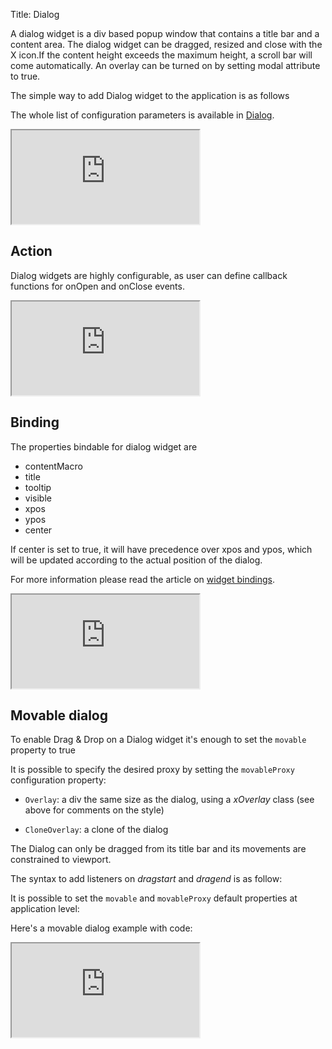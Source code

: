 Title: Dialog


A dialog widget is a div based popup window that contains a title bar and a content area. The dialog widget can be dragged, resized and close with the X icon.If the content height exceeds the maximum height, a scroll bar will come automatically. An overlay can be turned on by setting modal attribute to true.

The simple way to add Dialog widget to the application is as follows
<script src='http://snippets.ariatemplates.com/snippets/github.com/ariatemplates/documentation-code/%VERSION%/snippets/widgets/dialog/Snippet.tpl?tag=wgtDialogSimple&lang=at&outdent=true' defer></script>

The whole list of configuration parameters is available in [Dialog](http://ariatemplates.com/api/#aria.widgets.CfgBeans:DialogCfg).

<iframe class='samples' src='http://snippets.ariatemplates.com/samples/github.com/ariatemplates/documentation-code/%VERSION%/samples/widgets/dialog/?skip=1' ></iframe>

## Action
Dialog widgets are highly configurable, as user can define callback functions for onOpen and onClose events.

<script src='http://snippets.ariatemplates.com/snippets/github.com/ariatemplates/documentation-code/%VERSION%/snippets/widgets/dialog/Snippet.tpl?tag=wgtDialogAction&lang=at&outdent=true' defer></script>

<iframe class='samples' src='http://snippets.ariatemplates.com/samples/github.com/ariatemplates/documentation-code/%VERSION%/samples/widgets/dialog/action/?skip=1' ></iframe>

## Binding
The properties bindable for dialog widget are
* contentMacro
* title
* tooltip
* visible
* xpos
* ypos
* center 

If center is set to true, it will have precedence over xpos and ypos, which will be updated according to the actual position of the dialog. 

For more information please read the article on [widget bindings](widget_bindings).

<iframe class='samples' src='http://snippets.ariatemplates.com/samples/github.com/ariatemplates/documentation-code/%VERSION%/samples/widgets/dialog/binding/?skip=1' ></iframe>

## Movable dialog

To enable Drag & Drop on a Dialog widget it's enough to set the `movable` property to true

<script src='http://snippets.ariatemplates.com/snippets/github.com/ariatemplates/documentation-code/%VERSION%/snippets/widgets/dialog/Snippet.tpl?tag=wgtDialogMove1&lang=at&outdent=true' defer></script>

It is possible to specify the desired proxy by setting the `movableProxy` configuration property:


* `Overlay`: a div the same size as the dialog, using a _xOverlay_ class (see above for comments on the style)

<script src='http://snippets.ariatemplates.com/snippets/github.com/ariatemplates/documentation-code/%VERSION%/snippets/widgets/dialog/Snippet.tpl?tag=wgtDialogMove2&lang=at&outdent=true' defer></script>

* `CloneOverlay`: a clone of the dialog

<script src='http://snippets.ariatemplates.com/snippets/github.com/ariatemplates/documentation-code/%VERSION%/snippets/widgets/dialog/Snippet.tpl?tag=wgtDialogMove3&lang=at&outdent=true' defer></script>

The Dialog can only be dragged from its title bar and its movements are constrained to viewport.

The syntax to add listeners on _dragstart_ and _dragend_ is as follow:


<script src='http://snippets.ariatemplates.com/snippets/github.com/ariatemplates/documentation-code/%VERSION%/snippets/widgets/dialog/Snippet.tpl?tag=wgtDialogMove4&lang=at&outdent=true' defer></script>

It is possible to set the `movable` and `movableProxy` default properties at application level:


<script src='http://snippets.ariatemplates.com/snippets/github.com/ariatemplates/documentation-code/%VERSION%/snippets/widgets/dialog/SnippetScript.js?tag=wgtDialogMove&lang=javascript&outdent=true' defer></script>

Here's a movable dialog example with code:

<iframe class='samples' src='http://snippets.ariatemplates.com/samples/github.com/ariatemplates/documentation-code/%VERSION%/samples/widgets/dialog/movable/?skip=1' ></iframe>